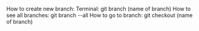 How to create new branch:
Terminal:
git branch (name of branch)
How to see all branches:
git branch --all
How to go to branch:
git checkout (name of branch)